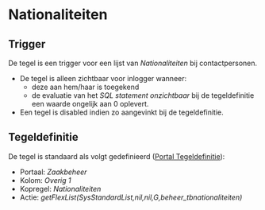# Nationaliteiten

## Trigger

De tegel is een trigger voor een lijst van *Nationaliteiten* bij contactpersonen.

  - De tegel is alleen zichtbaar voor inlogger wanneer:
    - deze aan hem/haar is toegekend
    - de evaluatie van het *SQL statement onzichtbaar* bij de tegeldefinitie een waarde ongelijk aan 0 oplevert.
  - Een tegel is disabled indien zo aangevinkt bij de tegeldefinitie.

## Tegeldefinitie

De tegel is standaard als volgt gedefinieerd ([Portal Tegeldefinitie](../../../../instellen_inrichten/portaldefinitie/portal_tegel.md)):

  - Portaal: *Zaakbeheer*
  - Kolom: *Overig 1*
  - Kopregel: *Nationaliteiten*
  - Actie: *getFlexList(SysStandardList,nil,nil,G,beheer_tbnationaliteiten)*

